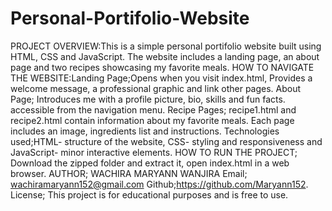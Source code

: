 # Personal-Portifolio-Website
PROJECT OVERVIEW:This is a simple personal portifolio website built using HTML, CSS and JavaScript. The website includes a landing page, an about page and two recipes showcasing my favorite meals.
HOW TO NAVIGATE THE WEBSITE:Landing Page;Opens when you visit index.html, Provides a welcome message, a professional graphic and link other pages. 
About Page; Introduces me with a profile picture, bio, skills and fun facts. accessible from the navigation menu.
Recipe Pages; recipe1.html and recipe2.html contain information about my favorite meals. Each page includes an image, ingredients list and instructions.
Technologies used;HTML- structure of the website, CSS- styling and responsiveness and JavaScript- minor interactive elements.
HOW TO RUN THE PROJECT; Download the zipped folder and extract it, open index.html in a web browser.
AUTHOR; WACHIRA MARYANN WANJIRA
Email; wachiramaryann152@gmail.com
Github;https://github.com/Maryann152.
License; This project is for educational purposes and is free to use.
